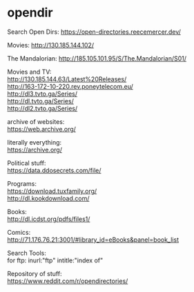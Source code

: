 # opendir

Search Open Dirs: https://open-directories.reecemercer.dev/     



Movies: http://130.185.144.102/      



The Mandalorian: http://185.105.101.95/S/The.Mandalorian/S01/      



Movies and TV:      
http://130.185.144.63/Latest%20Releases/       
http://163-172-10-220.rev.poneytelecom.eu/      
http://dl3.tvto.ga/Series/       
http://dl.tvto.ga/Series/        
http://dl2.tvto.ga/Series/       





archive of websites:       
https://web.archive.org/        




literally everything:        
https://archive.org/       


Political stuff:       
https://data.ddosecrets.com/file/      


Programs:      
https://download.tuxfamily.org/            
http://dl.kookdownload.com/            


Books:         
http://dl.icdst.org/pdfs/files1/        

Comics:      
http://71.176.76.21:3001/#library_id=eBooks&panel=book_list     





Search Tools:      
for ftp: inurl:"ftp" intitle:"index of"      


Repository of stuff:     
https://www.reddit.com/r/opendirectories/    

